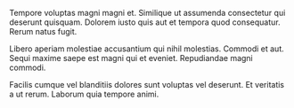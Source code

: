 Tempore voluptas magni magni et. Similique ut assumenda consectetur qui deserunt quisquam. Dolorem iusto quis aut et tempora quod consequatur. Rerum natus fugit.
 Libero aperiam molestiae accusantium qui nihil molestias. Commodi et aut. Sequi maxime saepe est magni qui et eveniet. Repudiandae magni commodi.
 Facilis cumque vel blanditiis dolores sunt voluptas vel deserunt. Et veritatis a ut rerum. Laborum quia tempore animi.